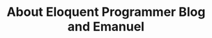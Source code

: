 ---
title: "About Eloquent Programmer Blog and Emanuel"
description: "A blog by Emanuel on how to teach others to be better programmers."
---